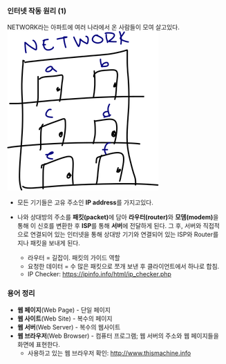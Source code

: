### 인터넷 작동 원리 (1)

NETWORK라는 아파트에 여러 나라에서 온 사람들이 모여 살고있다.
![connections](../img/0.png) <br>

- 모든 기기들은 고유 주소인 **IP address**를 가지고있다. 

- 나와 상대방의 주소를 <b>패킷(packet)</b>에 담아 <b>라우터(router)</b>와 <b>모뎀(modem)</b>을 통해 이 신호를 변환한 후 <b>ISP</b>를 통해 <b>서버</b>에 전달하게 된다. 그 후, 서버와 직접적으로 연결되어 있는 인터넷을 통해 상대방 기기와 연결되어 있는 ISP와 Router를 지나 패킷을 보내게 된다. 
  * 라우터 = 길잡이. 패킷의 가이드 역할
  * 요청한 데이터 = 수 많은 패킷으로 쪼개 보낸 후 클라이언트에서 하나로 합침.
  * IP Checker: https://ipinfo.info/html/ip_checker.php

### 용어 정리
- <b>웹 페이지</b>(Web Page) - 단일 페이지
- <b>웹 사이트</b>(Web Site) - 복수의 페이지
- <b>웹 서버</b>(Web Server) - 복수의 웹사이트
- <b>웹 브라우저</b>(Web Browser) - 컴퓨터 프로그램; 웹 서버의 주소와 웹 페이지들을 화면에 표현한다.
  * 사용하고 있는 웹 브라우저 확인: http://www.thismachine.info
